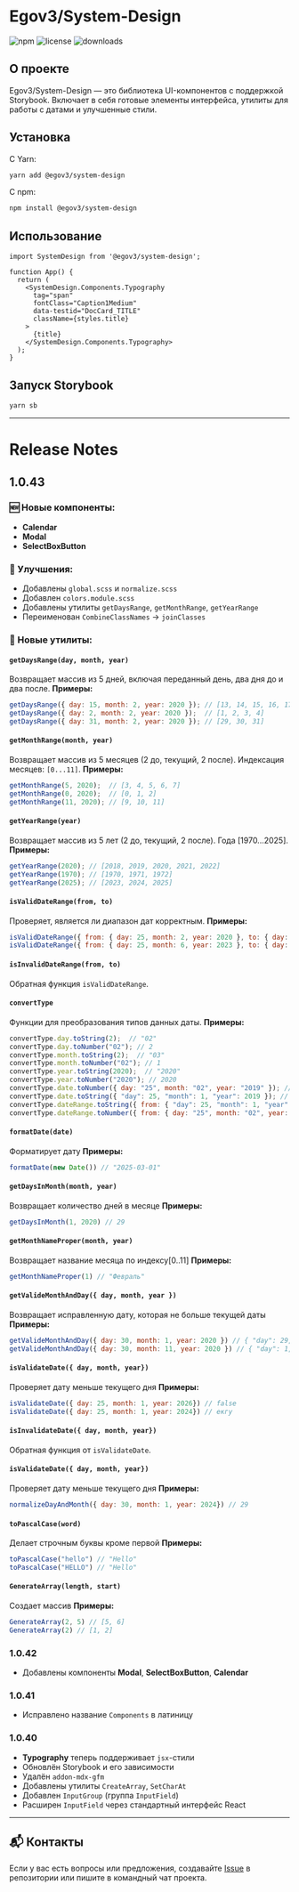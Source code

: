 # Egov3/System-Design

![npm](https://img.shields.io/npm/v/@egov3/system-design) ![license](https://img.shields.io/npm/l/@egov3/system-design) ![downloads](https://img.shields.io/npm/dt/@egov3/system-design)

## О проекте

Egov3/System-Design — это библиотека UI-компонентов с поддержкой Storybook. Включает в себя готовые элементы интерфейса, утилиты для работы с датами и улучшенные стили.

## Установка

С Yarn:
```sh
yarn add @egov3/system-design
```

С npm:
```sh
npm install @egov3/system-design
```

## Использование

```tsx
import SystemDesign from '@egov3/system-design';

function App() {
  return (
    <SystemDesign.Components.Typography
      tag="span"
      fontClass="Caption1Medium"
      data-testid="DocCard_TITLE"
      className={styles.title}
    >
      {title}
    </SystemDesign.Components.Typography>
  );
}
```

## Запуск Storybook

```sh
yarn sb
```

---

# Release Notes

## 1.0.43

### 🆕 Новые компоненты:
- **Calendar**
- **Modal**
- **SelectBoxButton**

### 🚀 Улучшения:
- Добавлены `global.scss` и `normalize.scss`
- Добавлен `colors.module.scss`
- Добавлены утилиты `getDaysRange`, `getMonthRange`, `getYearRange`
- Переименован `CombineClassNames` → `joinClasses`

### 🔧 Новые утилиты:

#### `getDaysRange(day, month, year)`
Возвращает массив из 5 дней, включая переданный день, два дня до и два после. **Примеры:**
```js
getDaysRange({ day: 15, month: 2, year: 2020 }); // [13, 14, 15, 16, 17]
getDaysRange({ day: 2, month: 2, year: 2020 });  // [1, 2, 3, 4]
getDaysRange({ day: 31, month: 2, year: 2020 }); // [29, 30, 31]
```

#### `getMonthRange(month, year)`
Возвращает массив из 5 месяцев (2 до, текущий, 2 после). Индексация месяцев: `[0...11]`. **Примеры:**
```js
getMonthRange(5, 2020);  // [3, 4, 5, 6, 7]
getMonthRange(0, 2020);  // [0, 1, 2]
getMonthRange(11, 2020); // [9, 10, 11]
```

#### `getYearRange(year)`
Возвращает массив из 5 лет (2 до, текущий, 2 после). Года [1970...2025]. **Примеры:**
```js
getYearRange(2020); // [2018, 2019, 2020, 2021, 2022]
getYearRange(1970); // [1970, 1971, 1972]
getYearRange(2025); // [2023, 2024, 2025]
```

#### `isValidDateRange(from, to)`
Проверяет, является ли диапазон дат корректным. **Примеры:**
```js
isValidDateRange({ from: { day: 25, month: 2, year: 2020 }, to: { day: 25, month: 2, year: 2023 } }); // true
isValidDateRange({ from: { day: 25, month: 6, year: 2023 }, to: { day: 25, month: 2, year: 2023 } }); // false
```

#### `isInvalidDateRange(from, to)`
Обратная функция `isValidDateRange`.

#### `convertType`
Функции для преобразования типов данных даты. **Примеры:**
```js
convertType.day.toString(2);  // "02"
convertType.day.toNumber("02"); // 2
convertType.month.toString(2);  // "03"
convertType.month.toNumber("02"); // 1
convertType.year.toString(2020);  // "2020"
convertType.year.toNumber("2020"); // 2020
convertType.date.toNumber({ day: "25", month: "02", year: "2019" }); // { "day": 25, "month": 1, "year": 2019 } 
convertType.date.toString({ "day": 25, "month": 1, "year": 2019 }); // { "day": "25", "month": "02", "year": "2019" }
convertType.dateRange.toString({ from: { "day": 25, "month": 1, "year": 2019 }, to: { "day": 25, "month": 1, "year": 2019 } }) // { "from": { "day": "25", "month": "02", "year": "2019" }, "to": { "day": "25", "month": "02", "year": "2019" }} 
convertType.dateRange.toNumber({ from: { day: "25", month: "02", year: "2019" }, to: { day: "25", month: "02", year: "2019" } }) // { "from": { "day": 25, "month": 1, "year": 2019 }, "to": { "day": 25, "month": 1, "year": 2019 }}
```

#### `formatDate(date)`
Форматирует дату **Примеры:**
```js
formatDate(new Date()) // "2025-03-01" 
```

#### `getDaysInMonth(month, year)`
Возвращает количество дней в месяце **Примеры:**
```js
getDaysInMonth(1, 2020) // 29
```

#### `getMonthNameProper(month, year)`
Возвращает название месяца по индексу[0..11] **Примеры:**
```js
getMonthNameProper(1) // "Февраль"
```

#### `getValideMonthAndDay({ day, month, year })`
Возвращает исправленную дату, которая не больше текущей даты **Примеры:**
```js
getValideMonthAndDay({ day: 30, month: 1, year: 2020 }) // { "day": 29, "month": 1, "year": 2020 } 
getValideMonthAndDay({ day: 30, month: 11, year: 2020 }) // { "day": 1, "month": 2, "year": 2025 } 
```

#### `isValidateDate({ day, month, year})`
Проверяет дату меньше текущего дня **Примеры:**
```js
isValidateDate({ day: 25, month: 1, year: 2026}) // false
isValidateDate({ day: 25, month: 1, year: 2024}) // екгу
```

#### `isInvalidateDate({ day, month, year})`
Обратная функция от `isValidateDate`.

#### `isValidateDate({ day, month, year})`
Проверяет дату меньше текущего дня **Примеры:**
```js
normalizeDayAndMonth({ day: 30, month: 1, year: 2024}) // 29
```

#### `toPascalCase(word)`
Делает строчным буквы кроме первой **Примеры:**
```js
toPascalCase("hello") // "Hello" 
toPascalCase("HELLO") // "Hello" 
```

#### `GenerateArray(length, start)`
Создает массив **Примеры:**
```js
GenerateArray(2, 5) // [5, 6] 
GenerateArray(2) // [1, 2] 
```

### 1.0.42
- Добавлены компоненты **Modal**, **SelectBoxButton**, **Calendar**

### 1.0.41
- Исправлено название `Components` в латиницу

### 1.0.40
- **Typography** теперь поддерживает `jsx`-стили
- Обновлён Storybook и его зависимости
- Удалён `addon-mdx-gfm`
- Добавлены утилиты `CreateArray`, `SetCharAt`
- Добавлен `InputGroup` (группа `InputField`)
- Расширен `InputField` через стандартный интерфейс React

---

## 📬 Контакты

Если у вас есть вопросы или предложения, создавайте [Issue](https://github.com/egov3/system-design/issues) в репозитории или пишите в командный чат проекта.

